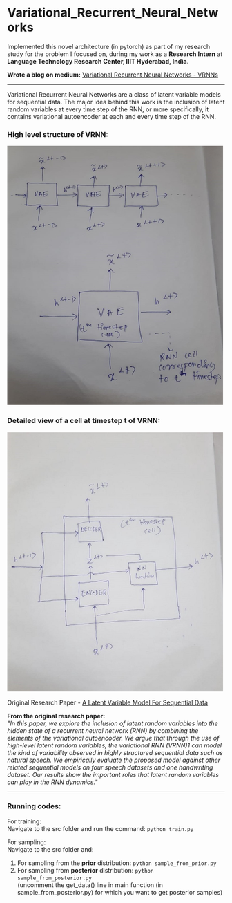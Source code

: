 # Variational_Recurrent_Neural_Networks

Implemented this novel architecture (in pytorch) as part of my research study for the problem I focused on, 
during my work as a <b>Research Intern</b> at <b>Language Technology Research Center, IIIT Hyderabad, India.</b><br>


<b>Wrote a blog on medium:</b> <a href="https://medium.com/@deep_space/variational-recurrent-neural-networks-vrnns-3b836adad399">Variational Recurrent Neural Networks - VRNNs</a>
<hr>

Variational Recurrent Neural Networks are a class of latent variable models for sequential data. The major idea behind this work is the inclusion of latent random variables at every time step of the RNN, or more specifically, it contains variational autoencoder at each and every time step of the RNN.

<h3>High level structure of VRNN:</h3>
<img src='img/vrnn_highlevel.jpeg' alt='High level structure of VRNN' width='500' height='600'>

<h3>Detailed view of a cell at timestep t of VRNN:</h3>
<img src='img/vrnn_timestep.jpeg' alt='Detailed view of a cell at timestep t of VRNN' width='500' height='600'>


Original Research Paper - <a href="https://arxiv.org/pdf/1506.02216.pdf">A Latent Variable Model For Sequential Data</a>

<b>From the original research paper:</b><br>
<i>"In this paper, we explore the inclusion of latent random variables into the hidden state of a recurrent neural network (RNN) by combining the elements of the
variational autoencoder. We argue that through the use of high-level latent random variables, the variational RNN (VRNN)1
can model the kind of variability
observed in highly structured sequential data such as natural speech. We empirically evaluate the proposed model against other related sequential models on four
speech datasets and one handwriting dataset. Our results show the important roles
that latent random variables can play in the RNN dynamics."</i>

<hr>

### Running codes:

For training: <br>
Navigate to the src folder and run the command: ```python train.py```<br>

For sampling:<br>
Navigate to the src folder and:
1. For sampling from the **prior** distribution: ```python sample_from_prior.py``` 
2. For sampling from **posterior** distribution: ```python sample_from_posterior.py```<br>
(uncomment the get_data() line in main function (in sample_from_posterior.py) for which you want to get posterior samples)
<br>
